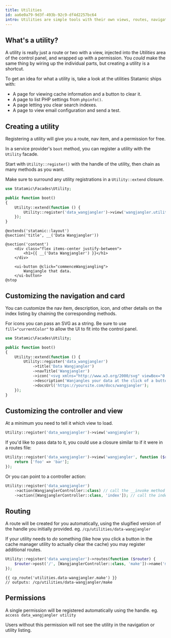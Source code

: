 ```yaml
---
title: Utilities
id: aa6e0a79-9d3f-493b-92c9-df4d2257bc64
intro: Utilities are simple tools with their own views, routes, navigation items, and permissions.
---
```

## What's a utility?

A utility is really just a route or two with a view, injected into the _Utilities_ area of the control panel,
and wrapped up with a permission. You _could_ make the same thing by wiring up the individual parts, but creating
a utility is a shortcut.

To get an idea for what a utility is, take a look at the utilities Statamic ships with:
- A page for viewing cache information and a button to clear it.
- A page to list PHP settings from `phpinfo()`.
- A page letting you clear search indexes.
- A page to view email configuration and send a test.

## Creating a utility

Registering a utility will give you a route, nav item, and a permission for free.

In a service provider's `boot` method, you can register a utility with the `Utility` facade.

Start with `Utility::register()` with the handle of the utility, then chain as many methods as you want.

Make sure to surround any utility registrations in a `Utility::extend` closure.

``` php
use Statamic\Facades\Utility;

public function boot()
{
    Utility::extend(function () {
        Utility::register('data_wangjangler')->view('wangjangler.utility');
    });
}
```

``` blade
@extends('statamic::layout')
@section('title', __('Data Wangjangler'))

@section('content')
    <div class="flex items-center justify-between">
        <h1>{{ __('Data Wangjangler') }}</h1>
    </div>

    <ui-button @click="commenceWangjangling">
        Wangjangle that data.
    </ui-button>
@stop
```

## Customizing the navigation and card

You can customize the nav item, description, icon, and other details on the index listing by chaining the corresponding methods.

For icons you can pass an SVG as a string. Be sure to use `fill="currentColor"` to allow the UI to fit into the control panel.

``` php
use Statamic\Facades\Utility;

public function boot()
{
    Utility::extend(function () {
        Utility::register('data_wangjangler')
            ->title('Data Wangjangler')
            ->navTitle('Wangjangler')
            ->icon('<svg xmlns="http://www.w3.org/2000/svg" viewBox="0 0 512 512"><path d="M246.0422 221.6193c-14.2079 -17.2455 -21.3609 -38.4104 -21.3609 -59.5753 0 -78.4865 94.0663 -156.875 188.1325 -156.875 51.9324 0 94.0662 42.1338 94.0662 94.0662 0 94.0662 -78.3885 188.1325 -156.973 188.1325 -21.1649 0 -42.3298 -7.153 -59.5753 -21.3609L58.6936 497.6449c-12.2482 12.2482 -32.1392 12.2482 -44.3875 0s-12.2482 -32.1393 0 -44.3875l231.7361 -231.6381Z" fill="currentColor" stroke-width="1"></path></svg>')
            ->description('Wanjangles your data at the click of a button.')
            ->docsUrl('https://yoursite.com/docs/wangjangler');
    });
}
```

## Customizing the controller and view

At a minimum you need to tell it which view to load.

``` php
Utility::register('data_wangjangler')->view('wangjangler');
```

If you'd like to pass data to it, you could use a closure similar to if it were in a routes file:

``` php
Utility::register('data_wangjangler')->view('wangjangler', function ($request) {
    return ['foo' => 'bar'];
});
```

Or you can point to a controller action:

``` php
Utility::register('data_wangjangler')
    ->action(WangjanglerController::class) // call the __invoke method
    ->action([WangjanglerController::class, 'index']); // call the index method
```

## Routing

A route will be created for you automatically, using the slugified version of the handle you initially provided. eg. `/cp/utilities/data-wangjangler`

If your utility needs to _do_ something (like how you click a button in the cache manager utility to actually clear the cache)
you may register additional routes.

``` php
Utility::register('data_wangjangler')->routes(function ($router) {
    $router->post('/', [WangjanglerController::class, 'make'])->name('make');
});
```

``` blade
{{ cp_route('utilities.data-wangjangler.make') }}
// outputs: /cp/utilities/data-wangjangler/make
```

## Permissions

A single permission will be registered automatically using the handle.
eg. `access data_wangjangler utility`

Users without this permission will not see the utility in the navigation or utility listing.
